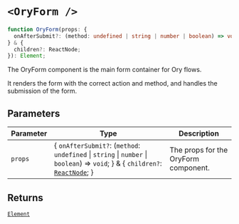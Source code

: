 # `<OryForm />`

```ts
function OryForm(props: {
  onAfterSubmit?: (method: undefined | string | number | boolean) => void;
} & {
  children?: ReactNode;
}): Element;
```

The OryForm component is the main form container for Ory flows.

It renders the form with the correct action and method, and handles the submission of the form.

## Parameters

| Parameter | Type | Description |
| ------ | ------ | ------ |
| `props` | \{ `onAfterSubmit?`: (`method`: `undefined` \| `string` \| `number` \| `boolean`) => `void`; \} & \{ `children?`: [`ReactNode`](https://github.com/DefinitelyTyped/DefinitelyTyped/blob/9519439d51f51f794efa1b5865d3a9224c337bfd/types/react/index.d.ts#L485); \} | The props for the OryForm component. |

## Returns

[`Element`](https://github.com/DefinitelyTyped/DefinitelyTyped/blob/9519439d51f51f794efa1b5865d3a9224c337bfd/types/react/jsx-runtime.d.ts#L6)
